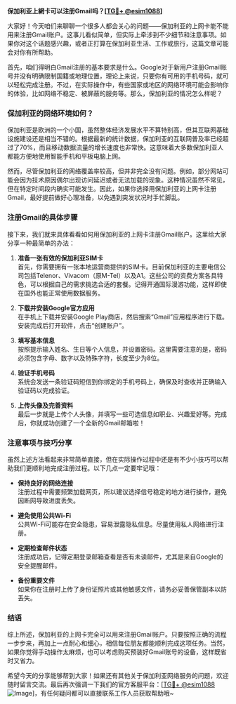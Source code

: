 **保加利亚上網卡可以注册Gmail吗？[[TG💪+ @esim1088](https://t.me/s/esim1088)]**

大家好！今天咱们来聊聊一个很多人都会关心的问题——保加利亚的上网卡能不能用来注册Gmail账户。这事儿看似简单，但实际上牵涉到不少细节和注意事项。如果你对这个话题感兴趣，或者正打算在保加利亚生活、工作或旅行，这篇文章可能会对你有所帮助。

首先，咱们得明白Gmail注册的基本要求是什么。Google对于新用户注册Gmail账号并没有明确限制国籍或地理位置，理论上来说，只要你有可用的手机号码，就可以轻松完成注册。不过，在实际操作中，有些国家或地区的网络环境可能会影响你的体验，比如网络不稳定、被屏蔽的服务等。那么，保加利亚的情况怎么样呢？

### 保加利亚的网络环境如何？

保加利亚是欧洲的一个小国，虽然整体经济发展水平不算特别高，但其互联网基础设施建设还是相当不错的。根据最新的统计数据，保加利亚的互联网普及率已经超过了70%，而且移动数据流量的增长速度也非常快。这意味着大多数保加利亚人都能方便地使用智能手机和平板电脑上网。

然而，尽管保加利亚的网络覆盖率较高，但并非完全没有问题。例如，部分网站可能会因为技术原因偶尔出现访问延迟或者无法加载的现象。这种情况虽然不常见，但在特定时间段内确实可能发生。因此，如果你选择用保加利亚的上网卡注册Gmail，最好提前做好心理准备，以免遇到突发状况时手忙脚乱。

### 注册Gmail的具体步骤

接下来，我们就来具体看看如何用保加利亚的上网卡注册Gmail账户。这里给大家分享一种最简单的办法：

1. **准备一张有效的保加利亚SIM卡**  
   首先，你需要拥有一张本地运营商提供的SIM卡。目前保加利亚的主要电信公司包括Telenor、Vivacom（原M-Tel）以及A1。这些公司的资费方案各具特色，可以根据自己的需求挑选合适的套餐。记得开通国际漫游功能，这样即使在国外也能正常使用数据服务。

2. **下载并安装Google官方应用**  
   在手机上下载并安装Google Play商店，然后搜索“Gmail”应用程序进行下载。安装完成后打开软件，点击“创建账户”。

3. **填写基本信息**  
   按照提示输入姓名、生日等个人信息，并设置密码。这里需要注意的是，密码必须包含字母、数字以及特殊字符，长度至少为8位。

4. **验证手机号码**  
   系统会发送一条验证码短信到你绑定的手机号码上，确保及时查收并正确输入验证码以完成验证。

5. **上传头像及完善资料**  
   最后一步就是上传个人头像，并填写一些可选信息如职业、兴趣爱好等。完成后，你就成功创建了一个全新的Gmail邮箱啦！

### 注意事项与技巧分享

虽然上述方法看起来非常简单直接，但在实际操作过程中还是有不少小技巧可以帮助我们更顺利地完成注册过程。以下几点一定要牢记哦：

- **保持良好的网络连接**  
  注册过程中需要频繁加载网页，所以建议选择信号稳定的地方进行操作，避免因断网导致进度丢失。
  
- **避免使用公共Wi-Fi**  
  公共Wi-Fi可能存在安全隐患，容易泄露隐私信息。尽量使用私人网络进行注册。

- **定期检查邮件状态**  
  注册成功后，记得定期登录邮箱查看是否有未读邮件，尤其是来自Google的安全提醒邮件。

- **备份重要文件**  
  如果你在注册时上传了身份证照片或其他敏感文件，请务必妥善保管副本以防丢失。

### 结语

综上所述，保加利亚的上网卡完全可以用来注册Gmail账户。只要按照正确的流程一步步来，再加上一点耐心和细心，相信每位朋友都能顺利完成这项任务。当然，如果你觉得手动操作太麻烦，也可以考虑购买预装好Gmail账号的设备，这样既省时又省力。

希望今天的分享能够帮到大家！如果还有其他关于保加利亚网络服务的问题，欢迎随时留言交流。最后再次强调一下我们的官方客服平台：[[TG💪+ @esim1088](https://t.me/s/esim1088) ![Image](https://i.postimg.cc/4NQfJmqS/Snipaste-2025-05-13-00-14-12.png)]，有任何疑问都可以直接联系工作人员获取帮助哦~